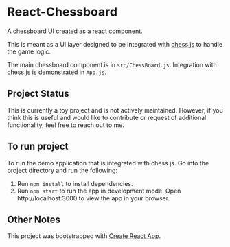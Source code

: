 # React-Chessboard

A chessboard UI created as a react component. 

This is meant as a UI layer designed to be integrated with [chess.js](https://github.com/jhlywa/chess.js/blob/master/README.md) to handle the game logic. 

The main chessboard component is in `src/ChessBoard.js`. Integration with chess.js is demonstrated in `App.js`.

## Project Status
This is currently a toy project and is not actively maintained. However, if you think this is useful and would like to contribute or request of additional functionality, feel free to reach out to me.

## To run project

To run the demo application that is integrated with chess.js. Go into the project directory and run the following: 
1. Run `npm install` to install dependencies.
2. Run `npm start` to run the app in development mode. Open http://localhost:3000 to view the app in your browser. 

## Other Notes 
This project was bootstrapped with [Create React App](https://github.com/facebook/create-react-app).


